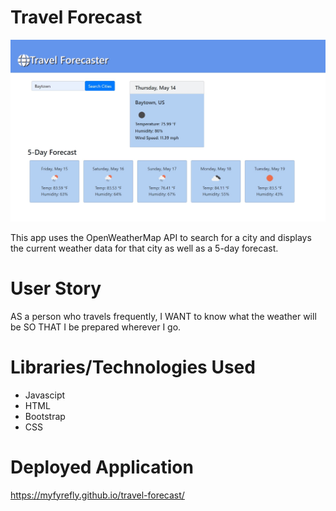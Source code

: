 # Travel Forecast

![Travel Forecast Homepage](/images/travel-forecast.jpg "Travel Forecast Homepage")

This app uses the OpenWeatherMap API to search for a city and displays the current weather data for that city as well as a 5-day forecast.

# User Story

AS a person who travels frequently,
I WANT to know what the weather will be
SO THAT I be prepared wherever I go.

# Libraries/Technologies Used

- Javascipt
- HTML
- Bootstrap
- CSS

# Deployed Application

https://myfyrefly.github.io/travel-forecast/
